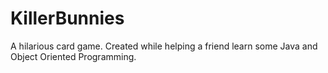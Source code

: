 # KillerBunnies

A hilarious card game. Created while helping a friend learn some Java and Object Oriented Programming.
